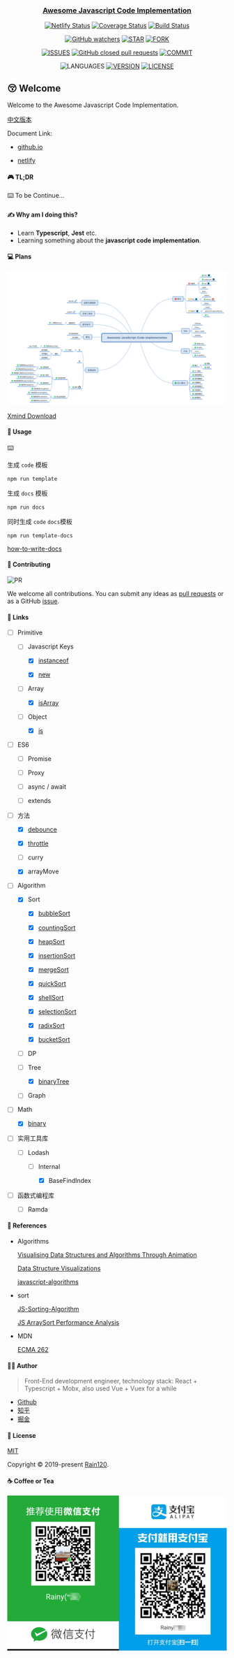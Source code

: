 <h3 align="center">
  <a href="https://github.com/Rain120/awesome-javascript-code-implementation">Awesome Javascript Code Implementation</a>
</h3>

<div align="center">

[![Netlify Status](https://api.netlify.com/api/v1/badges/aa1cb15a-9a66-42df-ab3b-6cf8a607c9c4/deploy-status)](https://app.netlify.com/sites/awesome-javascript-code-implementation/deploys) [![Coverage Status](https://coveralls.io/repos/github/Rain120/awesome-javascript-code-implementation/badge.svg?branch=master)](https://coveralls.io/github/Rain120/awesome-javascript-code-implementation?branch=master) [![Build Status](https://travis-ci.org/Rain120/awesome-javascript-code-implementation.svg?branch=master)](https://travis-ci.org/Rain120/awesome-javascript-code-implementation)

[![GitHub watchers](https://img.shields.io/github/watchers/rain120/awesome-javascript-code-implementation?style=social)](https://github.com/Rain120/awesome-javascript-code-implementation/watchers)
[![STAR](https://img.shields.io/github/stars/rain120/awesome-javascript-code-implementation?style=social)](https://github.com/Rain120/awesome-javascript-code-implementation/stargazers) [![FORK](https://img.shields.io/github/forks/rain120/awesome-javascript-code-implementation?style=social)](https://github.com/Rain120/awesome-javascript-code-implementation/network/members)

[![ISSUES](https://img.shields.io/github/issues/rain120/awesome-javascript-code-implementation?style=flat-square)](https://github.com/Rain120/awesome-javascript-code-implementation/issues) [![GitHub closed pull requests](https://img.shields.io/github/issues-pr-closed/rain120/awesome-javascript-code-implementation?style=flat-square)](https://github.com/Rain120/awesome-javascript-code-implementation/pulls) [![COMMIT](https://img.shields.io/github/last-commit/rain120/awesome-javascript-code-implementation?style=flat-square)](https://github.com/Rain120/awesome-javascript-code-implementation/commits/master)

<!-- [![TEST](https://github.com/rain120/awesome-javascript-code-implementation/workflows/.github/workflows/test.yml/badge.svg)](https://github.com/Rain120/awesome-javascript-code-implementation/actions) -->
![LANGUAGES](https://img.shields.io/github/languages/top/rain120/awesome-javascript-code-implementation?style=flat-square)
[![VERSION](https://img.shields.io/github/package-json/v/rain120/awesome-javascript-code-implementation?style=flat-square)](https://github.com/Rain120/awesome-javascript-code-implementation/blob/master/package.json) [![LICENSE](https://img.shields.io/github/license/rain120/awesome-javascript-code-implementation?style=flat-square)](https://github.com/Rain120/awesome-javascript-code-implementation/blob/master/LICENSE)

</div>

## 😚 Welcome

Welcome to the Awesome Javascript Code Implementation.

[中文版本](zh-CN.md)

Document Link:

- [github.io](https://rain120.github.io/awesome-javascript-code-implementation/)

- [netlify](https://awesome-javascript-code-implementation.netlify.com/)

#### 🎮 TL;DR

⌨️ To be Continue...

#### ✍ Why am I doing this?

- Learn **Typescript**, **Jest** etc.
- Learning something about the **javascript code implementation**.

#### 💻 Plans

<img src="plans.svg">

[Xmind Download](plans.xmind)

#### 🔨 Usage

⌨️

生成 `code` 模板
```sh
npm run template
```

生成 `docs` 模板

```sh
npm run docs
```

同时生成 `code` `docs`模板
```
npm run template-docs
```

[how-to-write-docs](docs/zh/how-to-write-docs/README.md)

#### 🤝 Contributing

![PR](https://img.shields.io/badge/PRs-Welcome-orange?style=flat-square&logo=appveyor)

We welcome all contributions. You can submit any ideas as [pull requests](https://github.com/Rain120/awesome-javascript-code-implementation/pulls) or as a GitHub [issue](https://github.com/Rain120/awesome-javascript-code-implementation/issues).

#### 🔗 Links

- [ ] Primitive

  - [ ] Javascript Keys

    - [x] [instanceof](src/instanceof/README.md)

    - [x] [new](src/new/README.md)

  - [ ] Array

    - [x] [isArray](src/Array/isArray/README.md)

  - [ ] Object

    - [x] [is](src/Object/README.md)

- [ ] ES6

  - [ ] Promise

  - [ ] Proxy

  - [ ] async / await

  - [ ] extends

- [ ] 方法

  - [x] [debounce](src/function/debounce/README.md)

  - [x] [throttle](src/function/throttle/README.md)

  - [ ] curry

  - [x] arrayMove

- [ ] Algorithm

  - [x] Sort

    - [x] [bubbleSort](src/Algorithm/sort/bubbleSort/README.md)

    - [x] [countingSort](src/Algorithm/sort/countingSort/README.md)

    - [x] [heapSort](src/Algorithm/sort/heapSort/README.md)

    - [x] [insertionSort](src/Algorithm/sort/insertionSort/README.md)

    - [x] [mergeSort](src/Algorithm/sort/mergeSort/README.md)

    - [x] [quickSort](src/Algorithm/sort/quickSort/README.md)

    - [x] [shellSort](src/Algorithm/sort/shellSort/README.md)

    - [x] [selectionSort](src/Algorithm/sort/selectionSort/README.md)

    - [x] [radixSort](src/Algorithm/sort/radixSort/README.md)

    - [x] [bucketSort](src/Algorithm/sort/bucketSort/README.md)

  - [ ] DP

  - [ ] Tree

    - [x] [binaryTree](src/Algorithm/binaryTree/README.md)

  - [ ] Graph

- [ ] Math

  - [x] [binary](src/Algorithm/binary/README.md)

- [ ] 实用工具库

  - [ ] Lodash

    - [ ] Internal

      - [x] BaseFindIndex

- [ ] 函数式编程库

  - [ ] Ramda

#### 📰 References

- Algorithms
  
  [Visualising Data Structures and Algorithms Through Animation](https://visualgo.net/)

  [Data Structure Visualizations](https://www.cs.usfca.edu/~galles/visualization/Algorithms.html)

  [javascript-algorithms](https://github.com/trekhleb/javascript-algorithms)

- sort

  [JS-Sorting-Algorithm](https://github.com/Rain120/JS-Sorting-Algorithm)

  [JS ArraySort Performance Analysis](https://dailc.github.io/jsfoundation-perfanalysis/html/performanceAnalysis/demo_performanceAnalysis_jsarraySort.html)

- MDN

  [ECMA 262](https://tc39.es/ecma262/)

#### 👨‍🏭 Author

> Front-End development engineer, technology stack: React + Typescript + Mobx, also used Vue + Vuex for a while

- [Github](https://github.com/Rain120)
- [知乎](https://www.zhihu.com/people/yan-yang-nian-hua-120/activities)
- [掘金](https://juejin.im/user/57c616496be3ff00584f54db)

#### 📝 License

[MIT](https://github.com/Rain120/awesome-javascript-code-implementation/blob/master/LICENSE)

Copyright © 2019-present [Rain120](https://github.com/Rain120).

#### ☕ Coffee or Tea

![wechat-zhifubao-pay.png](./wechat-zhifubao-pay.png)
